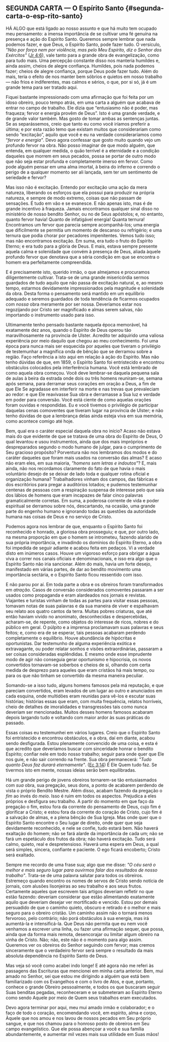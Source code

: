 ## SEGUNDA CARTA — O Espírito Santo {#segunda-carta-o-esp-rito-santo}

HÁ ALGO que está ligado ao nosso assunto e que há muito tem ocupado meu pensamento: a imensa importância de se cultivar uma fé genuína na presença e ação do Espírito Santo. Queremos sempre lembrar que nada podemos fazer, e que Deus, o Espírito Santo, pode fazer tudo. O versículo, _&quot;Não por força nem por violência, mas pelo Meu Espírito, diz o Senhor dos Exércitos&quot;_ ([Jr 4:6](http://bibliaonline.com.br/acf/jr/4/6)), vale tanto para a grande obra de evangelização, como para tudo mais. Uma percepção constante disso nos manteria humildes e, ainda assim, cheios de alegre confiança. Humildes, pois nada podemos fazer; cheios de alegre confiança, porque Deus pode fazer tudo. Além do mais, teria o efeito de nos manter bem sóbrios e quietos em nosso trabalho — não frios e indiferentes, mas calmos e sérios, o que, por si só, já é um grande tema para ser tratado aqui.

Fiquei bastante impressionado com uma afirmação que foi feita por um idoso obreiro, pouco tempo atrás, em uma carta a alguém que acabava de entrar no campo de trabalho. Ele dizia que “entusiasmo não é poder, mas fraqueza; fervor e energia provêm de Deus”. Isto é uma grande verdade, e de grande valor também. Mas gosto de tomar ambas as sentenças juntas. Se as separássemos, creio que tanto eu como você iríamos preferir a última; e por esta razão temo que existam muitos que considerariam como sendo “excitação”, aquilo que você e eu na verdade consideraríamos como “_fervor e energia&quot;_. Devo agora confessar que gosto muito quando vejo um profundo fervor na obra. Não posso imaginar de que modo alguém, que entenda, em qualquer medida, o quão terrível é a eternidade e a condição daqueles que morrem em seus pecados, possa se portar de outro modo que não seja estar profunda e completamente imerso em fervor. Como pode alguém pensar em uma alma imortal, à beira do inferno e correndo o perigo de a qualquer momento ser ali lançada, sem ter um sentimento de seriedade e fervor?

Mas isso não é excitação. Entendo por excitação uma ação da mera natureza, liberando os esforços que ela possui para produzir na própria natureza, e sempre de modo extremo, coisas que não passam de sensações. É tudo em vão e se evanesce. E não apenas isto, mas é de grande incentivo à fraqueza. Jamais encontramos qualquer sinal disso no ministério de nosso bendito Senhor, ou no de Seus apóstolos; e, no entanto, quanto fervor havia! Quanto de infatigável energia! Quanta ternura! Encontramos um fervor que parecia sempre acompanhá-los; uma energia que dificilmente se permitia um momento de descanso ou refrigério; e uma ternura que podia chorar por pecadores impenitentes. Vemos tudo isso; mas não encontramos excitação. Em suma, era tudo o fruto do Espírito Eterno; e era tudo para a glória de Deus. E mais, estava sempre presente aquela calma e solenidade que convém à presença de Deus, aliada àquele profundo fervor que denotava que a séria condição em que se encontra o homem era perfeitamente compreendida.

E é precisamente isto, querido irmão, o que almejamos e procuramos diligentemente cultivar. Trata-se de uma grande misericórdia sermos guardados de tudo aquilo que não passa de excitação natural, e, ao mesmo tempo, estarmos devidamente impressionados pela magnitude e solenidade da obra. Desta forma o pensamento será mantido em um equilíbrio adequado e seremos guardados de toda tendência de ficarmos ocupados com _nossa_ obra meramente por ser nossa. Deveríamos estar nos regozijando por Cristo ser magnificado e almas serem salvas, não importando o instrumento usado para isso.

Ultimamente tenho pensado bastante naquela época memorável, há exatamente dez anos, quando o Espírito de Deus operou tão maravilhosamente na província de Ulster. Acredito ter adquirido uma valiosa experiência por meio daquilo que chegou ao meu conhecimento. Foi uma época para nunca mais ser esquecida por aqueles que tiveram o privilégio de testemunhar a magnífica onda de bênção que se derramou sobre a região. Faço referência a isto aqui em relação à ação do Espírito. Mas não tenho dúvidas de que, em 1859, o Espírito Santo foi entristecido e encontrou obstáculos colocados pela interferência humana. Você está lembrado de como aquela obra começou. Você deve lembrar-se daquela pequena sala de aulas à beira da estrada onde dois ou três homens reuniram-se, semana após semana, para derramar seus corações em oração a Deus, a fim de que Ele Se agradasse em interferir na morte e nas trevas que prevaleciam ao redor: e que Ele reavivasse Sua obra e derramasse a Sua luz e verdade em poder para conversão. Você está ciente de como aquelas orações foram ouvidas e respondidas. Eu e você tivemos o privilégio de participar daquelas cenas comoventes que tiveram lugar na província de Ulster; e não tenho dúvidas de que a lembrança delas ainda esteja viva em sua memória, como acontece comigo até hoje.

Bem, qual era o caráter especial daquela obra no início? Acaso não estava mais do que evidente de que se tratava de uma obra do Espírito de Deus, O qual levantou e usou instrumentos, ainda que dos mais impróprios e despreparados segundo o modo humano de julgar, para o cumprimento de Seu gracioso propósito? Porventura não nos lembramos dos modos e do caráter daqueles que foram mais usados na conversão das almas? E acaso não eram eles, em sua maioria, _&quot;homens sem letras e indoutos&quot;_? E, mais ainda, não nos recordamos claramente do fato de que havia o mais voluntário desejo de se deixar de lado toda e qualquer rotina oficial e organização humana? Trabalhadores vinham dos campos, das fábricas e dos escritórios para pregar a auditórios lotados; e pudemos testemunhar centenas de pessoas com a respiração suspensa de interesse pelo que saía dos lábios de homens que eram incapazes de falar cinco palavras gramaticalmente corretas. Em suma, a poderosa corrente de vida e poder espiritual se derramou sobre nós, descartando, na ocasião, uma grande parte do engenho humano e ignorando todas as questões da autoridade humana nas coisas de Deus e no serviço de Cristo.

Podemos agora nos lembrar de que, enquanto o Espírito Santo foi reconhecido e honrado, a gloriosa obra prosseguiu; e que, por outro lado, na mesma proporção em que o homem se intrometeu, fazendo alarido de sua própria importância, e invadindo os domínios do Espírito Eterno, a obra foi impedida de seguir adiante e acabou feita em pedaços. Vi a verdade disto em inúmeros casos. Houve um vigoroso esforço para obrigar a água viva a correr nos canais oficiais e denominacionais, e isso era algo que o Espírito Santo não iria sancionar. Além do mais, havia um forte desejo, manifestado em várias partes, de dar ao bendito movimento uma importância sectária, e o Espírito Santo ficou ressentido com isso.

E não parou por aí. Em toda parte a obra e os obreiros foram transformados em _atração._ Casos de conversão considerados comoventes passaram a ser usados como propaganda e eram alardeados nos jornais e revistas. Viajantes e turistas vinham de todas as partes para visitar essas pessoas, tomavam notas de suas palavras e da sua maneira de viver e espalhavam seu relato aos quatro cantos da terra. Muitas pobres criaturas, que até então haviam vivido no anonimato, desconhecidas e despercebidas, acharam-se, de repente, como objetos do interesse de ricos, nobres e do público em geral. O púlpito e a imprensa proclamavam suas palavras e seus feitos; e, como era de se esperar, tais pessoas acabaram perdendo completamente o equilíbrio. Houve abundância de hipócritas e oportunistas. Dar testemunho de alguma experiência exótica e extravagante, ou poder relatar sonhos e visões extraordinárias, passaram a ser coisas consideradas esplêndidas. E mesmo onde esse imprudente modo de agir não conseguia gerar oportunismo e hipocrisia, os novos convertidos tornavam-se soberbos e cheios de si, olhando com certa medida de desprezo para aqueles que eram cristãos há mais tempo, ou para os que não tinham se convertido da mesma maneira peculiar.

Somando-se a isso tudo, alguns homens famosos pela má reputação, e que pareciam convertidos, eram levados de um lugar ao outro e anunciados em cada esquina, onde multidões eram reunidas para vê-los e escutar suas histórias; histórias essas que eram, com muita frequência, relatos horríveis, cheio de detalhes de imoralidades e transgressões tais como nunca deveriam ser mencionadas. Muitos desses homens famosos acabaram depois largando tudo e voltando com maior ardor às suas práticas do passado.

Essas coisas eu testemunhei em vários lugares. Creio que o Espírito Santo foi entristecido e encontrou obstáculos, e a obra, daí em diante, acabou sendo desfigurada. Estou plenamente convencido de uma coisa, e esta é que acredito que deveríamos buscar com sinceridade honrar o bendito Espírito; confiar nele em todo nosso trabalho; seguir para onde quer que Ele nos guie, e não sair correndo na frente. Sua obra permanecerá: _&quot;Tudo quanto Deus faz durará eternamente&quot;_. ([Ec 3:14](http://bibliaonline.com.br/acf/ec/3/14)) É Ele Quem tudo faz. Se tivermos isto em mente, nossas ideias serão bem equilibradas.

Há um grande perigo de jovens obreiros tornarem-se tão entusiasmados com _sua_ obra, sua pregação, seus dons, a ponto de acabarem perdendo de vista o próprio Bendito Mestre. Além disso, acabam fazendo da pregação o _fim_ ao invés do _meio_. Isso é ruim em todos os aspectos. Prejudica a eles próprios e desfigura seu trabalho. A partir do momento em que faço da pregação o fim, estou fora da corrente do pensamento de Deus, cujo fim é glorificar a Cristo; e estou fora da corrente do coração de Cristo, cujo fim é a salvação de almas, e a plena bênção de Sua Igreja. Mas onde quer que o Espírito Santo encontre o Seu lugar de direito, onde quer que seja devidamente reconhecido, e nele se confie, tudo estará bem. Não haverá exaltação do homem; não se fará alarde da importância de cada um; não se fará um espetáculo dos frutos da obra; não haverá excitação. Tudo será calmo, quieto, real e despretensioso. Haverá uma espera em Deus, a qual será simples, sincera, confiante e paciente. O ego ficará encoberto; Cristo será exaltado.

Sempre me recordo de uma frase sua; algo que me disse: _&quot;O céu será o melhor e mais seguro lugar para ouvirmos falar dos resultados de nosso trabalho&quot;_. Trata-se de uma palavra salutar para todos os obreiros. Estremeço quando encontro os nomes de servos de Cristo sendo notícia de jornais, com alusões lisonjeiras ao seu trabalho e aos seus frutos. Certamente aqueles que escrevem tais artigos deveriam refletir no que estão fazendo: deveriam considerar que estão alimentando exatamente aquilo que deveriam desejar ver mortificado e vencido. Estou por demais persuadido de que o caminho quieto, obscuro e retirado é o melhor e mais seguro para o obreiro cristão. Um caminho assim não o tornará menos fervoroso, pelo contrário; não porá obstáculos à sua energia, mas irá aumentá-la e intensificá-la. Que Deus não permita que eu nem você venhamos a escrever uma linha, ou fazer uma afirmação sequer, que possa, ainda que da forma mais remota, desencorajar ou limitar algum obreiro na vinha de Cristo. Não; não, este não é o momento para algo assim. Queremos ver os obreiros do Senhor seguindo com fervor; mas cremos sinceramente que o verdadeiro fervor será sempre o resultado da mais absoluta dependência no Espírito Santo de Deus.

Mas veja só você como acabei indo longe! E até agora não me referi às passagens das Escrituras que mencionei em minha carta anterior. Bem, mui amado no Senhor, sei que estou me dirigindo a alguém que está bem familiarizado com os Evangelhos e com o livro de Atos, e que, portanto, conhece o grande Obreiro pessoalmente, e todos os que buscaram seguir Suas benditas pegadas, reconheceram e se submeteram ao Espírito Eterno como sendo Aquele por meio de Quem seus trabalhos eram executados.

Devo agora terminar por aqui, meu mui amado irmão e colaborador; e o faço de todo o coração, encomendando você, em espírito, alma e corpo, Àquele que nos amou e nos lavou de nossos pecados em Seu próprio sangue, e que nos chamou para o honroso posto de obreiros em Seu campo evangelístico. Que ele possa abençoar a você e sua família abundantemente, e aumentar mil vezes mais sua utilidade em Suas mãos!